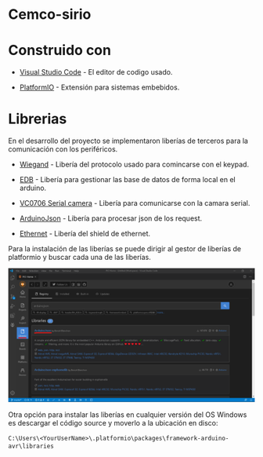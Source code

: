 # Cemco-sirio

# Construido con
* [Visual Studio Code](https://code.visualstudio.com/) - El editor de codigo usado.

* [PlatformIO](https://platformio.org/) - Extensión para sistemas embebidos. 

# Librerias
En el desarrollo del proyecto se implementaron liberías de terceros para la comunicación con los periféricos.

* [Wiegand](https://github.com/monkeyboard/Wiegand-Protocol-Library-for-Arduino) - Libería del protocolo usado para comincarse con el keypad.

* [EDB](https://github.com/jwhiddon/EDB) - Libería para gestionar las base de datos de forma local en el arduino.

* [VC0706 Serial camera](https://github.com/adafruit/Adafruit-VC0706-Serial-Camera-Library) - Libería para comunicarse con la camara serial.

* [ArduinoJson](https://github.com/bblanchon/ArduinoJson) - Libería para procesar json de los request.

* [Ethernet](https://github.com/arduino-libraries/Ethernet) - Libería del shield de ethernet.

Para la instalación de las liberías se puede dirigir al gestor de liberías de platformio y buscar cada una de las liberías.

![Example_install_library](Example.png "Example")

Otra opción para instalar las liberías en cualquier versión del OS Windows es descargar el código source y moverlo a la ubicación en disco:
```
C:\Users\<YourUserName>\.platformio\packages\framework-arduino-avr\libraries
``` 